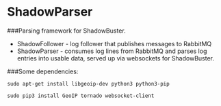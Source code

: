 ShadowParser
============

###Parsing framework for ShadowBuster.

*   ShadowFollower - log follower that publishes messages to RabbitMQ
*   ShadowParser - consumes log lines from RabbitMQ and parses log 
entries into usable data, served up via websockets for ShadowBuster.

###Some dependencies:

`sudo apt-get install libgeoip-dev python3 python3-pip`

`sudo pip3 install GeoIP tornado websocket-client`